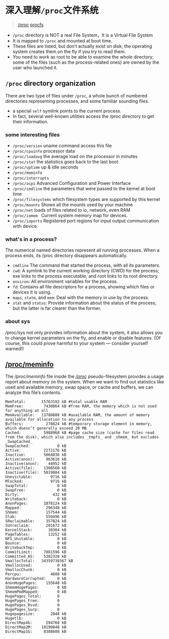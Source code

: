 # 深入理解`/proc`文件系统

> [/proc](https://docs.kernel.org/filesystems/proc.html)
> [procfs](https://en.wikipedia.org/wiki/Procfs)

* `/proc` directory is NOT a real File System，It is a Virtual File System
* It is mapped to `/proc` and mounted at boot time.
* These files are listed, but don’t actually exist on disk; the operating system creates them on the fly if you try to read them.
* You need to work as root to be able to examine the whole directory; some of the files (such as the process-related ones) are owned by the user who launched it.

## `/proc` directory organization

There are two type of files under `/proc`, a whole bunch of numbered directories representing processes, and some familiar sounding files.

* a special `self` symlink points to the current process.
* In fact, several well-known utilities access the /proc directory to get their information. 

### some interesting files

- `/proc/version` uname command access this file
- `/proc/cpuinfo` processor data
- `/proc/loadavg` the average load on the processor in minutes
- `/proc/stat` the statistics goes back to the last boot
- `/proc/uptime` up & idle seconds
- `/proc/meminfo`
- `/proc/interrupts`
- `/proc/acpi` Advanced Configuration and Power Interface
- `/proc/cmdline` the parameters that were passed to the kernel at boot time
- `/proc/filesystems` which filesystem types are supported by this kernel
- `/proc/mounts` Shows all the mounts used by your machine
- `/proc/net` loads of files related to io, network, even RAM
- `/proc/iomem ` Current system memory map for devices.
- `/proc/ioports`  Registered port regions for input output communication with device.

### what's in a process?

The numerical named directories represent all running processes. When a process ends, its /proc directory disappears automatically.

- `cmdline` The command that started the process, with all its parameters.
- `cwd`: A symlink to the current working directory (CWD) for the process; exe links to the process executable, and root links to its root directory.
- `environ`: All environment variables for the process.
- `fd`: Contains all file descriptors for a process, showing which files or devices it is using.
- `maps`, `statm`, and `mem`: Deal with the memory in use by the process.
- `stat` and `status`: Provide information about the status of the process, but the latter is far clearer than the former.

### about sys

/proc/sys not only provides information about the system, it also allows you to change kernel parameters on the fly, and enable or disable features. (Of course, this could prove harmful to your system — consider yourself warned!)

## [/proc/meminfo](https://man7.org/linux/man-pages/man5/proc.5.html)

The _/proc/meminfo_ file inside the [_/proc_](https://www.baeldung.com/linux/cli-hardware-info#the-proc-pseudo-filesystem) pseudo-filesystem provides a usage report about memory on the system. When we want to find out statistics like used and available memory, swap space, or cache and buffers, we can analyze this file’s contents.

```shell
MemTotal:       15763192 kB #total usable RAM
MemFree:         7430864 kB #free RAM, the memory which is not used for anything at all
MemAvailable:   13780888 kB #available RAM, the amount of memory available for allocation to any process
Buffers:          278824 kB #temporary storage element in memory, which doesn’t generally exceed 20 MB
Cached:          5988968 kB #page cache size (cache for files read from the disk), which also includes _tmpfs_ and _shmem_ but excludes _SwapCached_
SwapCached:            0 kB
Active:          2272176 kB
Inactive:        5064036 kB
Active(anon):     963616 kB
Inactive(anon):    44952 kB
Active(file):    1308560 kB
Inactive(file):  5019084 kB
Unevictable:        9716 kB
Mlocked:            9716 kB
SwapTotal:             0 kB
SwapFree:              0 kB
Dirty:               432 kB
Writeback:             0 kB
AnonPages:       1078124 kB
Mapped:           296340 kB
Shmem:            157544 kB
Slab:             559496 kB
SReclaimable:     357824 kB
SUnreclaim:       201672 kB
KernelStack:       10304 kB
PageTables:        13252 kB
NFS_Unstable:          0 kB
Bounce:                0 kB
WritebackTmp:          0 kB
CommitLimit:     7881596 kB
Committed_AS:    5382328 kB
VmallocTotal:   34359738367 kB
VmallocUsed:           0 kB
VmallocChunk:          0 kB
Percpu:             4608 kB
HardwareCorrupted:     0 kB
AnonHugePages:    155648 kB
ShmemHugePages:        0 kB
ShmemPmdMapped:        0 kB
HugePages_Total:       0
HugePages_Free:        0
HugePages_Rsvd:        0
HugePages_Surp:        0
Hugepagesize:       2048 kB
Hugetlb:               0 kB
DirectMap4k:      294768 kB
DirectMap2M:    10190848 kB
DirectMap1G:     8388608 kB
```